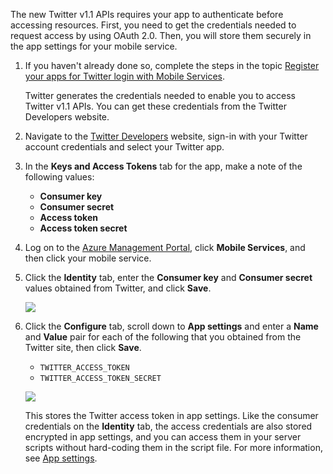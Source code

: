 

The new Twitter v1.1 APIs requires your app to authenticate before accessing resources. First, you need to get the credentials needed to request access by using OAuth 2.0. Then, you will store them securely in the app settings for your mobile service.

1. If you haven't already done so, complete the steps in the topic <a href="../articles/mobile-services/mobile-services-how-to-register-twitter-authentication.md/" target="_blank">Register your apps for Twitter login with Mobile Services</a>. 
  
  	Twitter generates the credentials needed to enable you to access Twitter v1.1 APIs. You can get these credentials from the Twitter Developers website. 

2. Navigate to the <a href="http://go.microsoft.com/fwlink/p/?LinkId=268300" target="_blank">Twitter Developers</a> website, sign-in with your Twitter account credentials and select your Twitter app.

3. In the **Keys and Access Tokens** tab for the app, make a note of the following values:

	+ **Consumer key**
	+ **Consumer secret**
	+ **Access token**
	+ **Access token secret**

4. Log on to the [Azure Management Portal], click **Mobile Services**, and then click your mobile service.

5. Click the **Identity** tab, enter the **Consumer key** and **Consumer secret** values obtained from Twitter, and click **Save**. 

	![](./media/mobile-services-register-twitter-access/mobile-identity-tab-twitter-only.png)

2. Click the **Configure** tab, scroll down to **App settings** and enter a **Name** and **Value** pair for each of the following that you obtained from the Twitter site, then click **Save**.

	+ `TWITTER_ACCESS_TOKEN`
	+ `TWITTER_ACCESS_TOKEN_SECRET`

	![](./media/mobile-services-register-twitter-access/mobile-schedule-job-app-settings.png)

	This stores the Twitter access token in app settings. Like the consumer credentials on the **Identity** tab, the access credentials are also stored encrypted in app settings, and you can access them in your server scripts without hard-coding them in the script file. For more information, see [App settings].

<!-- URLs. -->
[Mobile Services server script reference]: http://go.microsoft.com/fwlink/?LinkId=262293
[Azure Management Portal]: https://manage.windowsazure.cn/
[Register your apps for Twitter login with Mobile Services]: mobile-services-how-to-register-twitter-authentication
[Twitter Developers]: http://go.microsoft.com/fwlink/p/?LinkId=268300
[App settings]: http://msdn.microsoft.com/zh-cn/library/azure/b6bb7d2d-35ae-47eb-a03f-6ee393e170f7